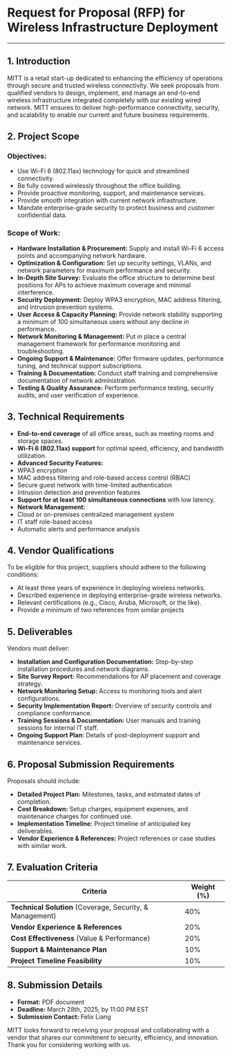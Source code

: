 # Request for Proposal (RFP) for Wireless Infrastructure Deployment

---

## 1. Introduction
MITT is a retail start-up dedicated to enhancing the efficiency of operations through secure and trusted wireless connectivity. We seek proposals from qualified vendors to design, implement, and manage an end-to-end wireless infrastructure integrated completely with our existing wired network. MITT ensures to deliver high-performance connectivity, security, and scalability to enable our current and future business requirements.

## 2. Project Scope
### Objectives:
- Use Wi-Fi 6 (802.11ax) technology for quick and streamlined connectivity.
- Be fully covered wirelessly throughout the office building.
- Provide proactive monitoring, support, and maintenance services.
- Provide smooth integration with current network infrastructure.
- Mandate enterprise-grade security to protect business and customer confidential data.

### Scope of Work:
- **Hardware Installation & Procurement:** Supply and install Wi-Fi 6 access points and accompanying network hardware.
- **Optimization & Configuration:** Set up security settings, VLANs, and network parameters for maximum performance and security.
- **In-Depth Site Survey:** Evaluate the office structure to determine best positions for APs to achieve maximum coverage and minimal interference.
- **Security Deployment:** Deploy WPA3 encryption, MAC address filtering, and intrusion prevention systems.
- **User Access & Capacity Planning:** Provide network stability supporting a minimum of 100 simultaneous users without any decline in performance.
- **Network Monitoring & Management:** Put in place a central management framework for performance monitoring and troubleshooting.
- **Ongoing Support & Maintenance:** Offer firmware updates, performance tuning, and technical support subscriptions.
- **Training & Documentation:** Conduct staff training and comprehensive documentation of network administration.
- **Testing & Quality Assurance:** Perform performance testing, security audits, and user verification of experience.

## 3. Technical Requirements
- **End-to-end coverage** of all office areas, such as meeting rooms and storage spaces.
- **Wi-Fi 6 (802.11ax) support** for optimal speed, efficiency, and bandwidth utilization.
- **Advanced Security Features:**
- WPA3 encryption
- MAC address filtering and role-based access control (RBAC)
- Secure guest network with time-limited authentication
- Intrusion detection and prevention features
- **Support for at least 100 simultaneous connections** with low latency.
- **Network Management:**
- Cloud or on-premises centralized management system
- IT staff role-based access
- Automatic alerts and performance analysis

## 4. Vendor Qualifications
To be eligible for this project, suppliers should adhere to the following conditions:
- At least three years of experience in deploying wireless networks.
- Described experience in deploying enterprise-grade wireless networks.
- Relevant certifications (e.g., Cisco, Aruba, Microsoft, or the like).
- Provide a minimum of two references from similar projects

## 5. Deliverables
Vendors must deliver:
- **Installation and Configuration Documentation:** Step-by-step installation procedures and network diagrams.
- **Site Survey Report:** Recommendations for AP placement and coverage strategy.
- **Network Monitoring Setup:** Access to monitoring tools and alert configurations.
- **Security Implementation Report:** Overview of security controls and compliance conformance.
- **Training Sessions & Documentation:** User manuals and training sessions for internal IT staff.
- **Ongoing Support Plan:** Details of post-deployment support and maintenance services.

## 6. Proposal Submission Requirements
Proposals should include:
- **Detailed Project Plan:** Milestones, tasks, and estimated dates of completion.
- **Cost Breakdown:** Setup charges, equipment expenses, and maintenance charges for continued use.
- **Implementation Timeline:** Project timeline of anticipated key deliverables.
- **Vendor Experience & References:** Project references or case studies with similar work.

## 7. Evaluation Criteria
| Criteria | Weight (%) |
|----------|-----------|
| **Technical Solution** (Coverage, Security, & Management) | 40% |
| **Vendor Experience & References** | 20% |
| **Cost Effectiveness** (Value & Performance) | 20% |
| **Support & Maintenance Plan** | 10% |
| **Project Timeline Feasibility** | 10% |


## 8. Submission Details
- **Format:** PDF document
- **Deadline:** March 28th, 2025, by 11:00 PM EST
- **Submission Contact:** Felix Liang

MITT looks forward to receiving your proposal and collaborating with a vendor that shares our commitment to security, efficiency, and innovation. Thank you for considering working with us.
